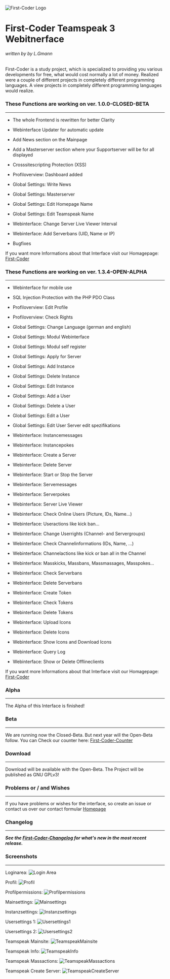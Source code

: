 ![First-Coder Logo](https://github.com/First-Coder/TS3-Webinterface/blob/master/Images/firstcoder_logo2.png?raw=true "First-Coder Logo")

# First-Coder Teamspeak 3 Webitnerface #
###### written by by L.Gmann ######

First-Coder is a study project, which is specialized to providing you various developments for free, 
what would cost normally a lot of money. Realized were a couple of different projects in completely 
different programming languages. A view projects in completely different programming languages would 
realize.

### These Functions are working on ver. 1.0.0-CLOSED-BETA
---------------------------------------------------------------------
* The whole Frontend is rewritten for better Clarity
* Webinterface Updater for automatic update
* Add News section on the Mainpage
* Add a Masterserver section where your Supportserver will be for all displayed
* Crosssitescripting Protection (XSS)

* Profiloverview: Dashboard added

* Global Settings: Write News
* Global Settings: Masterserver
* Global Settings: Edit Homepage Name
* Global Settings: Edit Teamspeak Name

* Webinterface: Change Server Live Viewer Interval
* Webinterface: Add Serverbans (UID, Name or IP)

* Bugfixes

If you want more Informations about that Interface visit our Homagepage: [First-Coder]

### These Functions are working on ver. 1.3.4-OPEN-ALPHA
---------------------------------------------------------------------
* Webinterface for mobile use
* SQL Injection Protection with the PHP PDO Class

* Profiloverview: Edit Profile
* Profiloverview: Check Rights

* Global Settings: Change Language (german and english)
* Global Settings: Modul Webinterface
* Global Settings: Modul self register
* Global Settings: Apply for Server
* Global Settings: Add Instance
* Global Settings: Delete Instance
* Global Settings: Edit Instance
* Global Settings: Add a User
* Global Settings: Delete a User
* Global Settings: Edit a User
* Global Settings: Edit User Server edit spezifikations

* Webinterface: Instancemessages
* Webinterface: Instancepokes
* Webinterface: Create a Server
* Webinterface: Delete Server
* Webinterface: Start or Stop the Server
* Webinterface: Servemessages
* Webinterface: Serverpokes
* Webinterface: Server Live Viewer
* Webinterface: Check Online Users (Picture, IDs, Name...)
* Webinterface: Useractions like kick ban...
* Webinterface: Change Userrights (Channel- and Servergroups)
* Webinterface: Check Channelinformations (IDs, Name, ...)
* Webinterface: Channelactions like kick or ban all in the Channel
* Webinterface: Masskicks, Massbans, Massmassages, Masspokes...
* Webinterface: Check Serverbans
* Webinterface: Delete Serverbans
* Webinterface: Create Token
* Webinterface: Check Tokens
* Webinterface: Delete Tokens
* Webinterface: Upload Icons
* Webinterface: Delete Icons
* Webinterface: Show Icons and Download Icons
* Webinterface: Query Log
* Webinterface: Show or Delete Offlineclients

If you want more Informations about that Interface visit our Homagepage: [First-Coder]

### Alpha ###
---------------------------------------------------------------------
The Alpha of this Interface is finished!

### Beta ###
---------------------------------------------------------------------
We are running now the Closed-Beta. But next year will the Open-Beta follow. You can Check our counter here: [First-Coder-Counter]

### Download ###
---------------------------------------------------------------------
Download will be available with the Open-Beta. The Project will be published as GNU GPLv3!

### Problems or / and Wishes
---------------------------------------------------------------------
If you have problems or wishes for the interface, so create an issue or contact us over our contact formular [Homepage]

### Changelog ###
---------------------------------------------------------------------
***See the [First-Coder-Changelog] for what's new in the most recent release.***

### Screenshots ###
---------------------------------------------------------------------
Loginarea:
![Login Area](https://first-coder.de/images/TSWebinterface/Login.png)

Profil:
![Profil](https://first-coder.de/images/TSWebinterface/Profil.png)

Profilpermissions:
![Profilpermissions](https://first-coder.de/images/TSWebinterface/ProfilPermissions.png)

Mainsettings:
![Mainsettings](https://first-coder.de/images/TSWebinterface/Mainsettings.png)

Instanzsettings:
![Instanzsettings](https://first-coder.de/images/TSWebinterface/Instanzsettings.png)

Usersettings 1:
![Usersettings1](https://first-coder.de/images/TSWebinterface/Usersettings1.png)

Usersettings 2:
![Usersettings2](https://first-coder.de/images/TSWebinterface/Usersettings2.png)

Teamspeak Mainsite:
![TeamspeakMainsite](https://first-coder.de/images/TSWebinterface/TeamspeakHauptseite.png)

Teamspeak Info:
![TeamspeakInfo](https://first-coder.de/images/TSWebinterface/TeamspeakInfo.png)

Teamspeak Massactions:
![TeamspeakMassactions](https://first-coder.de/images/TSWebinterface/TeamspeakMassenaktionen.png)

Teamspeak Create Server:
![TeamspeakCreateServer](https://first-coder.de/images/TSWebinterface/TeamspeakServerErstellen.png)

[First-Coder-Changelog]: https://teamspeak.first-coder.de/#changelog
[First-Coder]: https://first-coder.de/
[First-Coder-Counter]: https://teamspeak.first-coder.de/#download
[Homepage]: https://teamspeak.first-coder.de/#kontakt